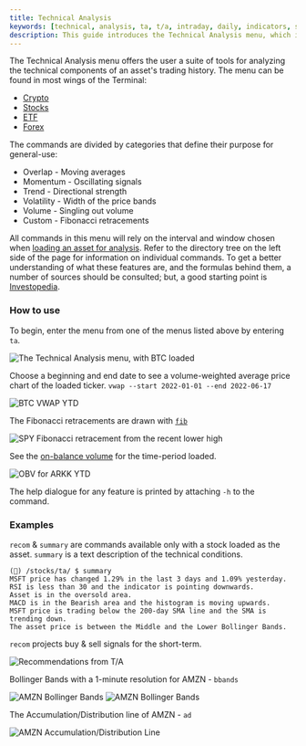 ```yaml
---
title: Technical Analysis
keywords: [technical, analysis, ta, t/a, intraday, daily, indicators, signals, average, moving, exponential, rsi, fibonacci, retracement, bollinger, heltner, accumulation, distribution, obv, on-balance, volume, volatility, trend, momentum, overlap, crypto, stocks, funds, etf, etfs]
description: This guide introduces the Technical Analysis menu, which is common across many sections of the OpenBB Terminal.
---
```


The Technical Analysis menu offers the user a suite of tools for analyzing the technical components of an asset's trading history. The menu can be found in most wings of the Terminal:

- <a href="/terminal/guides/intros/crypto/" target="_blank" rel="noreferrer noopener">Crypto</a>
- <a href="/terminal/guides/intros/stocks/" target="_blank" rel="noreferrer noopener">Stocks</a>
- <a href="/terminal/guides/intros/etf/" target="_blank" rel="noreferrer noopener">ETF</a>
- <a href="/terminal/guides/intros/forex/" target="blank">Forex</a>

The commands are divided by categories that define their purpose for general-use:

- Overlap - Moving averages
- Momentum - Oscillating signals
- Trend - Directional strength
- Volatility - Width of the price bands
- Volume - Singling out volume
- Custom - Fibonacci retracements

All commands in this menu will rely on the interval and window chosen when <a href="/terminal/reference/stocks/load" target="_blank" rel="noreferrer noopener">loading an asset for analysis</a>. Refer to the directory tree on the left side of the page for information on individual commands. To get a better understanding of what these features are, and the formulas behind them, a number of sources should be consulted; but, a good starting point is <a href="https://www.investopedia.com/terms/t/technicalanalysis.asp" target="_blank" rel="noreferrer noopener">Investopedia</a>.

### How to use

To begin, enter the menu from one of the menus listed above by entering `ta`.

![The Technical Analysis menu, with BTC loaded](https://user-images.githubusercontent.com/85772166/174499113-02648936-f8d1-40ca-8ba3-036fb4324666.png)

Choose a beginning and end date to see a volume-weighted average price chart of the loaded ticker. `vwap --start 2022-01-01 --end 2022-06-17`

![BTC VWAP YTD](https://user-images.githubusercontent.com/85772166/174499127-cc20f16c-dd68-4ce3-9d10-cd6ce762a346.png)

The Fibonacci retracements are drawn with <a href="https://en.wikipedia.org/wiki/Fibonacci_number" target="_blank" rel="noreferrer noopener">`fib`</a>

![SPY Fibonacci retracement from the recent lower high](https://user-images.githubusercontent.com/85772166/174499173-5d3dbdb7-8147-459b-88d3-7caae9102aa5.png)

See the <a href="https://www.investopedia.com/terms/o/onbalancevolume.asp" target="_blank" rel="noreferrer noopener">on-balance volume</a> for the time-period loaded.

![OBV for ARKK YTD](https://user-images.githubusercontent.com/85772166/174499183-42d246d9-0a0f-4c76-8c4e-de22ad2e396d.png)

The help dialogue for any feature is printed by attaching `-h` to the command.

### Examples

`recom` & `summary` are commands available only with a stock loaded as the asset. `summary` is a text description of the technical conditions.

```
(🦋) /stocks/ta/ $ summary
MSFT price has changed 1.29% in the last 3 days and 1.09% yesterday.
RSI is less than 30 and the indicator is pointing downwards.
Asset is in the oversold area.
MACD is in the Bearish area and the histogram is moving upwards.
MSFT price is trading below the 200-day SMA line and the SMA is trending down.
The asset price is between the Middle and the Lower Bollinger Bands.
```

`recom` projects buy & sell signals for the short-term.

![Recommendations from T/A](https://user-images.githubusercontent.com/85772166/174499195-9d4f8604-dec9-453f-815d-6c89f2b8b216.png)

Bollinger Bands with a 1-minute resolution for AMZN - `bbands`

![AMZN Bollinger Bands](https://user-images.githubusercontent.com/85772166/174499209-ec7eb606-bc86-4cb3-8375-a24b2c235085.png)
![AMZN Bollinger Bands](https://user-images.githubusercontent.com/85772166/174499232-63412ad9-e74c-4f44-a0f3-8722d98a27c6.png)

The Accumulation/Distribution line of AMZN - `ad`

![AMZN Accumulation/Distribution Line](https://user-images.githubusercontent.com/85772166/174499247-e63f8f57-a06a-446b-bca3-0fe89258fd4b.png)